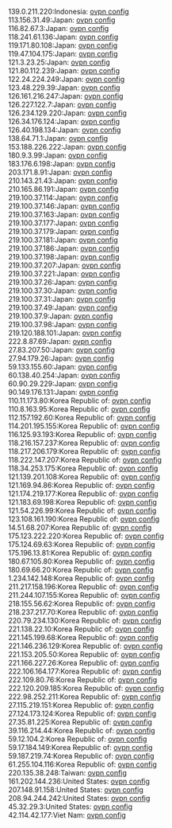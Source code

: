 139.0.211.220:Indonesia: [ovpn config](vpn/139_0_211_220.ovpn)  
113.156.31.49:Japan: [ovpn config](vpn/113_156_31_49.ovpn)  
116.82.67.3:Japan: [ovpn config](vpn/116_82_67_3.ovpn)  
118.241.61.136:Japan: [ovpn config](vpn/118_241_61_136.ovpn)  
119.171.80.108:Japan: [ovpn config](vpn/119_171_80_108.ovpn)  
119.47.104.175:Japan: [ovpn config](vpn/119_47_104_175.ovpn)  
121.3.23.25:Japan: [ovpn config](vpn/121_3_23_25.ovpn)  
121.80.112.239:Japan: [ovpn config](vpn/121_80_112_239.ovpn)  
122.24.224.249:Japan: [ovpn config](vpn/122_24_224_249.ovpn)  
123.48.229.39:Japan: [ovpn config](vpn/123_48_229_39.ovpn)  
126.161.216.247:Japan: [ovpn config](vpn/126_161_216_247.ovpn)  
126.227.122.7:Japan: [ovpn config](vpn/126_227_122_7.ovpn)  
126.234.129.220:Japan: [ovpn config](vpn/126_234_129_220.ovpn)  
126.34.176.124:Japan: [ovpn config](vpn/126_34_176_124.ovpn)  
126.40.198.134:Japan: [ovpn config](vpn/126_40_198_134.ovpn)  
138.64.71.1:Japan: [ovpn config](vpn/138_64_71_1.ovpn)  
153.188.226.222:Japan: [ovpn config](vpn/153_188_226_222.ovpn)  
180.9.3.99:Japan: [ovpn config](vpn/180_9_3_99.ovpn)  
183.176.6.198:Japan: [ovpn config](vpn/183_176_6_198.ovpn)  
203.171.8.91:Japan: [ovpn config](vpn/203_171_8_91.ovpn)  
210.143.21.43:Japan: [ovpn config](vpn/210_143_21_43.ovpn)  
210.165.86.191:Japan: [ovpn config](vpn/210_165_86_191.ovpn)  
219.100.37.114:Japan: [ovpn config](vpn/219_100_37_114.ovpn)  
219.100.37.146:Japan: [ovpn config](vpn/219_100_37_146.ovpn)  
219.100.37.163:Japan: [ovpn config](vpn/219_100_37_163.ovpn)  
219.100.37.177:Japan: [ovpn config](vpn/219_100_37_177.ovpn)  
219.100.37.179:Japan: [ovpn config](vpn/219_100_37_179.ovpn)  
219.100.37.181:Japan: [ovpn config](vpn/219_100_37_181.ovpn)  
219.100.37.186:Japan: [ovpn config](vpn/219_100_37_186.ovpn)  
219.100.37.198:Japan: [ovpn config](vpn/219_100_37_198.ovpn)  
219.100.37.207:Japan: [ovpn config](vpn/219_100_37_207.ovpn)  
219.100.37.221:Japan: [ovpn config](vpn/219_100_37_221.ovpn)  
219.100.37.26:Japan: [ovpn config](vpn/219_100_37_26.ovpn)  
219.100.37.30:Japan: [ovpn config](vpn/219_100_37_30.ovpn)  
219.100.37.31:Japan: [ovpn config](vpn/219_100_37_31.ovpn)  
219.100.37.49:Japan: [ovpn config](vpn/219_100_37_49.ovpn)  
219.100.37.9:Japan: [ovpn config](vpn/219_100_37_9.ovpn)  
219.100.37.98:Japan: [ovpn config](vpn/219_100_37_98.ovpn)  
219.120.188.101:Japan: [ovpn config](vpn/219_120_188_101.ovpn)  
222.8.87.69:Japan: [ovpn config](vpn/222_8_87_69.ovpn)  
27.83.207.50:Japan: [ovpn config](vpn/27_83_207_50.ovpn)  
27.94.179.26:Japan: [ovpn config](vpn/27_94_179_26.ovpn)  
59.133.155.60:Japan: [ovpn config](vpn/59_133_155_60.ovpn)  
60.138.40.254:Japan: [ovpn config](vpn/60_138_40_254.ovpn)  
60.90.29.229:Japan: [ovpn config](vpn/60_90_29_229.ovpn)  
90.149.176.131:Japan: [ovpn config](vpn/90_149_176_131.ovpn)  
110.11.173.80:Korea Republic of: [ovpn config](vpn/110_11_173_80.ovpn)  
110.8.163.95:Korea Republic of: [ovpn config](vpn/110_8_163_95.ovpn)  
112.157.192.60:Korea Republic of: [ovpn config](vpn/112_157_192_60.ovpn)  
114.201.195.155:Korea Republic of: [ovpn config](vpn/114_201_195_155.ovpn)  
116.125.93.193:Korea Republic of: [ovpn config](vpn/116_125_93_193.ovpn)  
118.216.157.237:Korea Republic of: [ovpn config](vpn/118_216_157_237.ovpn)  
118.217.206.179:Korea Republic of: [ovpn config](vpn/118_217_206_179.ovpn)  
118.222.147.207:Korea Republic of: [ovpn config](vpn/118_222_147_207.ovpn)  
118.34.253.175:Korea Republic of: [ovpn config](vpn/118_34_253_175.ovpn)  
121.139.201.108:Korea Republic of: [ovpn config](vpn/121_139_201_108.ovpn)  
121.169.94.86:Korea Republic of: [ovpn config](vpn/121_169_94_86.ovpn)  
121.174.219.177:Korea Republic of: [ovpn config](vpn/121_174_219_177.ovpn)  
121.183.69.198:Korea Republic of: [ovpn config](vpn/121_183_69_198.ovpn)  
121.54.226.99:Korea Republic of: [ovpn config](vpn/121_54_226_99.ovpn)  
123.108.161.190:Korea Republic of: [ovpn config](vpn/123_108_161_190.ovpn)  
14.51.68.207:Korea Republic of: [ovpn config](vpn/14_51_68_207.ovpn)  
175.123.222.220:Korea Republic of: [ovpn config](vpn/175_123_222_220.ovpn)  
175.124.69.63:Korea Republic of: [ovpn config](vpn/175_124_69_63.ovpn)  
175.196.13.81:Korea Republic of: [ovpn config](vpn/175_196_13_81.ovpn)  
180.67.105.80:Korea Republic of: [ovpn config](vpn/180_67_105_80.ovpn)  
180.69.66.20:Korea Republic of: [ovpn config](vpn/180_69_66_20.ovpn)  
1.234.142.148:Korea Republic of: [ovpn config](vpn/1_234_142_148.ovpn)  
211.217.158.196:Korea Republic of: [ovpn config](vpn/211_217_158_196.ovpn)  
211.244.107.155:Korea Republic of: [ovpn config](vpn/211_244_107_155.ovpn)  
218.155.56.62:Korea Republic of: [ovpn config](vpn/218_155_56_62.ovpn)  
218.237.217.70:Korea Republic of: [ovpn config](vpn/218_237_217_70.ovpn)  
220.79.234.130:Korea Republic of: [ovpn config](vpn/220_79_234_130.ovpn)  
221.138.22.10:Korea Republic of: [ovpn config](vpn/221_138_22_10.ovpn)  
221.145.199.68:Korea Republic of: [ovpn config](vpn/221_145_199_68.ovpn)  
221.146.236.129:Korea Republic of: [ovpn config](vpn/221_146_236_129.ovpn)  
221.153.205.50:Korea Republic of: [ovpn config](vpn/221_153_205_50.ovpn)  
221.166.227.26:Korea Republic of: [ovpn config](vpn/221_166_227_26.ovpn)  
222.106.164.177:Korea Republic of: [ovpn config](vpn/222_106_164_177.ovpn)  
222.109.80.76:Korea Republic of: [ovpn config](vpn/222_109_80_76.ovpn)  
222.120.209.185:Korea Republic of: [ovpn config](vpn/222_120_209_185.ovpn)  
222.98.252.211:Korea Republic of: [ovpn config](vpn/222_98_252_211.ovpn)  
27.115.219.151:Korea Republic of: [ovpn config](vpn/27_115_219_151.ovpn)  
27.124.173.124:Korea Republic of: [ovpn config](vpn/27_124_173_124.ovpn)  
27.35.81.225:Korea Republic of: [ovpn config](vpn/27_35_81_225.ovpn)  
39.116.214.44:Korea Republic of: [ovpn config](vpn/39_116_214_44.ovpn)  
59.12.104.2:Korea Republic of: [ovpn config](vpn/59_12_104_2.ovpn)  
59.17.184.149:Korea Republic of: [ovpn config](vpn/59_17_184_149.ovpn)  
59.187.219.74:Korea Republic of: [ovpn config](vpn/59_187_219_74.ovpn)  
61.255.104.116:Korea Republic of: [ovpn config](vpn/61_255_104_116.ovpn)  
220.135.38.248:Taiwan: [ovpn config](vpn/220_135_38_248.ovpn)  
161.202.144.236:United States: [ovpn config](vpn/161_202_144_236.ovpn)  
207.148.91.158:United States: [ovpn config](vpn/207_148_91_158.ovpn)  
208.94.244.242:United States: [ovpn config](vpn/208_94_244_242.ovpn)  
45.32.29.3:United States: [ovpn config](vpn/45_32_29_3.ovpn)  
42.114.42.177:Viet Nam: [ovpn config](vpn/42_114_42_177.ovpn)  
